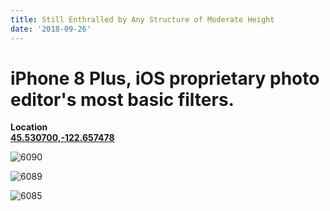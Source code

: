 ```yaml
---
title: Still Enthralled by Any Structure of Moderate Height
date: '2018-09-26'
---
```


# iPhone 8 Plus, iOS proprietary photo editor's most basic filters.

**Location**  
[**45.530700,-122.657478**](https://goo.gl/maps/wpDh6bupBUL2)

![6090](https://i.snap.as/WizBTzJp.jpg)

![6089](https://i.snap.as/wGvv4EMd.jpg)

![6085](https://i.snap.as/vsGyTem2.jpg)


